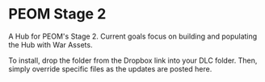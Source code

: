 # PEOM Stage 2
A Hub for PEOM's Stage 2. Current goals focus on building and populating the Hub with War Assets.

To install, drop the folder from the Dropbox link into your DLC folder. Then, simply override specific files as the updates are posted here.
